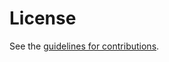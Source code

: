 # License

See the
[guidelines for contributions](https://github.com/richsalz/ietf-rsalz-rfc2418bis/blob/main/CONTRIBUTING.md).
